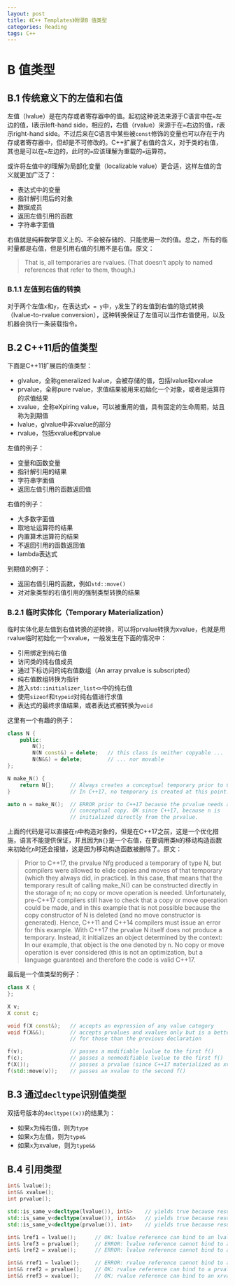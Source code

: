 ```yaml
---
layout: post
title: 《C++ Templates》附录B 值类型
categories: Reading
tags: C++
---
```


# B 值类型

## B.1 传统意义下的左值和右值

左值（lvalue）是在内存或者寄存器中的值。起初这种说法来源于C语言中在`=`左边的值，l表示left-hand side，相应的，右值（rvalue）来源于在`=`右边的值，r表示right-hand side。不过后来在C语言中某些被`const`修饰的变量也可以存在于内存或者寄存器中，但却是不可修改的。C++扩展了右值的含义，对于类的右值，其也是可以在`=`左边的，此时的`=`应该理解为重载的`=`运算符。

或许将左值中的l理解为局部化变量（localizable value）更合适，这样左值的含义就更加广泛了：

- 表达式中的变量
- 指针解引用后的对象
- 数据成员
- 返回左值引用的函数
- 字符串字面值

右值就是纯粹数学意义上的、不会被存储的、只能使用一次的值。总之，所有的临时量都是右值，但是引用右值的引用不是右值。原文：

>That is, all temporaries are rvalues. (That doesn’t apply to named references that refer to them, though.)

### B.1.1 左值到右值的转换

对于两个左值`x`和`y`，在表达式`x = y`中，`y`发生了的左值到右值的隐式转换（lvalue-to-rvalue conversion），这种转换保证了左值可以当作右值使用，以及机器会执行一条装载指令。

## B.2 C++11后的值类型

下面是C++11扩展后的值类型：

- glvalue，全称generalized lvalue，会被存储的值，包括lvalue和xvalue
- prvalue，全称pure rvalue，求值结果被用来初始化一个对象，或者是运算符的求值结果
- xvalue，全称eXpiring value，可以被重用的值，具有固定的生命周期，姑且称为到期值
- lvalue，glvalue中非xvalue的部分
- rvalue，包括xvalue和prvalue

左值的例子：

- 变量和函数变量
- 指针解引用的结果
- 字符串字面值
- 返回左值引用的函数返回值

右值的例子：

- 大多数字面值
- 取地址运算符的结果
- 内置算术运算符的结果
- 不返回引用的函数返回值
- lambda表达式

到期值的例子：

- 返回右值引用的函数，例如`std::move()`
- 对对象类型的右值引用的强制类型转换的结果

### B.2.1 临时实体化（Temporary Materialization）

临时实体化是左值到右值转换的逆转换，可以将prvalue转换为xvalue，也就是用rvalue临时初始化一个xvalue，一般发生在下面的情况中：

- 引用绑定到纯右值
- 访问类的纯右值成员
- 通过下标访问的纯右值数组（An array prvalue is subscripted）
- 纯右值数组转换为指针
- 放入`std::initializer_list<>`中的纯右值
- 使用`sizeof`和`typeid`对纯右值进行求值
- 表达式的最终求值结果，或者表达式被转换为`void`

这里有一个有趣的例子：

```cpp
class N {
    public:
        N();
        N(N const&) = delete;   // this class is neither copyable ...
        N(N&&) = delete;        // ... nor movable
};

N make_N() {
    return N{};     // Always creates a conceptual temporary prior to C++17.
}                   // In C++17, no temporary is created at this point.

auto n = make_N();  // ERROR prior to C++17 because the prvalue needs a
                    // conceptual copy. OK since C++17, because n is
                    // initialized directly from the prvalue.
```

上面的代码是可以直接在`n`中构造对象的，但是在C++17之前，这是一个优化措施，语言不能提供保证，并且因为`N{}`是一个右值，在要调用类`N`的移动构造函数来初始化`n`时还会报错，这是因为移动构造函数被删除了。原文：

>Prior to C++17, the prvalue Nfg produced a temporary of type N, but compilers were allowed to elide copies and moves of that temporary (which they always did, in practice). In this case, that means that the temporary result of calling make_N() can be constructed directly in the storage of n; no copy or move operation is needed. Unfortunately, pre-C++17 compilers still have to check that a copy or move operation could be made, and in this example that is not possible because the copy constructor of N is deleted (and no move constructor is generated). Hence, C++11 and C++14 compilers must issue an error for this example.
With C++17 the prvalue N itself does not produce a temporary. Instead, it initializes an object determined by the context: In our example, that object is the one denoted by n. No copy or move operation is ever considered (this is not an optimization, but a language guarantee) and therefore the code is valid C++17.

最后是一个值类型的例子：

```cpp
class X {
};

X v;
X const c;

void f(X const&);   // accepts an expression of any value category
void f(X&&);        // accepts prvalues and xvalues only but is a better match
                    // for those than the previous declaration

f(v);               // passes a modifiable lvalue to the first f()
f(c);               // passes a nonmodifiable lvalue to the first f()
f(X());             // passes a prvalue (since C++17 materialized as xvalue) to the 2nd f()
f(std::move(v));    // passes an xvalue to the second f()
```

## B.3 通过`decltype`识别值类型

双括号版本的`decltype((x))`的结果为：

- 如果`x`为纯右值，则为`type`
- 如果`x`为左值，则为`type&`
- 如果`x`为xvalue，则为`type&&`

## B.4 引用类型

```cpp
int& lvalue();
int&& xvalue();
int prvalue();

std::is_same_v<decltype(lvalue()), int&>    // yields true because result is lvalue
std::is_same_v<decltype(xvalue()), int&&>   // yields true because result is xvalue
std::is_same_v<decltype(prvalue()), int>    // yields true because result is prvalue

int& lref1 = lvalue();      // OK: lvalue reference can bind to an lvalue
int& lref3 = prvalue();     // ERROR: lvalue reference cannot bind to a prvalue
int& lref2 = xvalue();      // ERROR: lvalue reference cannot bind to an xvalue

int&& rref1 = lvalue();     // ERROR: rvalue reference cannot bind to an lvalue
int&& rref2 = prvalue();    // OK: rvalue reference can bind to a prvalue
int&& rref3 = xvalue();     // OK: rvalue reference can bind to an xrvalue
```
